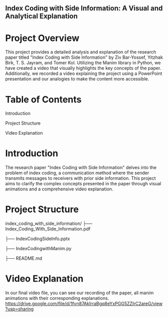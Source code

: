 ## Index Coding with Side Information: A Visual and Analytical Explanation
# Project Overview
This project provides a detailed analysis and explanation of the research paper titled "Index Coding with Side Information" by Ziv Bar-Yossef, Yitzhak Birk, T. S. Jayram, and Tomer Kol. Utilizing the Manim library in Python, we have created a video that visually highlights the key concepts of the paper. Additionally, we recorded a video explaining the project using a PowerPoint presentation and our analogies to make the content more accessible.

# Table of Contents
Introduction

Project Structure

Video Explanation

# Introduction
The research paper "Index Coding with Side Information" delves into the problem of index coding, a communication method where the sender transmits messages to receivers with prior side information. This project aims to clarify the complex concepts presented in the paper through visual animations and a comprehensive video explanation.

# Project Structure

index_coding_with_side_information/
├── Index_Coding_With_Side_Information.pdf

├── IndexCodingSideInfo.pptx

├── IndexCodingwithManim.py

├── README.md

# Video Explanation
In our final video file, you can see our recording of the paper, all manim animations with their corresponding explanations.
https://drive.google.com/file/d/1fvn87AkIrraBgq8eYxPGG5ZZIrC2areG/view?usp=sharing
